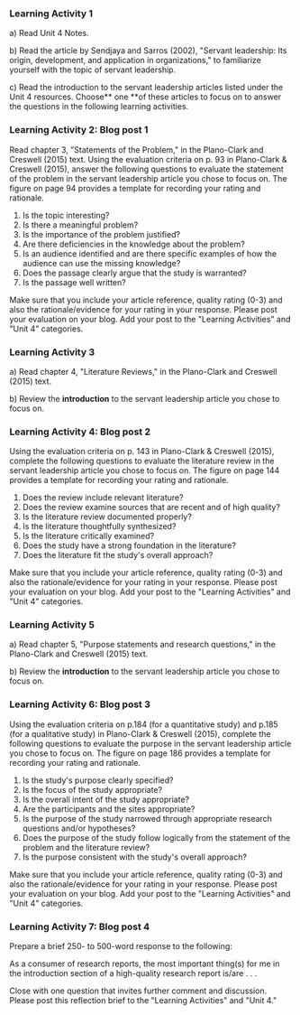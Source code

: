 ### Learning Activity 1

a\) Read Unit 4 Notes.

b\) Read the article by Sendjaya and Sarros \(2002\), "Servant leadership: Its origin, development, and application in organizations," to familiarize yourself with the topic of servant leadership.

c\) Read the introduction to the servant leadership articles listed under the Unit 4 resources. Choose** one **of these articles to focus on to answer the questions in the following learning activities.

### Learning Activity 2: Blog post 1

Read chapter 3, "Statements of the Problem," in the Plano-Clark and Creswell \(2015\) text. Using the evaluation criteria on p. 93 in Plano-Clark & Creswell \(2015\), answer the following questions to evaluate the statement of the problem in the servant leadership article you chose to focus on. The figure on page 94 provides a template for recording your rating and rationale.

1. Is the topic interesting?
2. Is there a meaningful problem?
3. Is the importance of the problem justified?
4. Are there deficiencies in the knowledge about the problem?
5. Is an audience identified and are there specific examples of how the audience can use the missing knowledge?
6. Does the passage clearly argue that the study is warranted?
7. Is the passage well written?

Make sure that you include your article reference, quality rating \(0-3\) and also the rationale/evidence for your rating in your response.  Please post your evaluation on your blog.  Add your post to the "Learning Activities" and "Unit 4" categories.

### Learning Activity 3

a\) Read chapter 4, "Literature Reviews," in the Plano-Clark and Creswell \(2015\) text.

b\) Review the **introduction** to the servant leadership article you chose to focus on.

### Learning Activity 4: Blog post 2

Using the evaluation criteria on p. 143 in Plano-Clark & Creswell \(2015\), complete the following questions to evaluate the literature review in the servant leadership article you chose to focus on. The figure on page 144 provides a template for recording your rating and rationale.

1. Does the review include relevant literature?
2. Does the review examine sources that are recent and of high quality?
3. Is the literature review documented properly?
4. Is the literature thoughtfully synthesized?
5. Is the literature critically examined?
6. Does the study have a strong foundation in the literature?
7. Does the literature fit the study's overall approach?

Make sure that you include your article reference, quality rating \(0-3\) and also the rationale/evidence for your rating in your response.  Please post your evaluation on your blog. Add your post to the "Learning Activities" and "Unit 4" categories.

### Learning Activity 5

a\) Read chapter 5, "Purpose statements and research questions," in the Plano-Clark and Creswell \(2015\) text.

b\) Review the **introduction** to the servant leadership article you chose to focus on.

### Learning Activity 6: Blog post 3

Using the evaluation criteria on p.184 \(for a quantitative study\) and p.185 \(for a qualitative study\) in Plano-Clark & Creswell \(2015\), complete the following questions to evaluate the purpose in the servant leadership article you chose to focus on. The figure on page 186 provides a template for recording your rating and rationale.

1. Is the study's purpose clearly specified?
2. Is the focus of the study appropriate?
3. Is the overall intent of the study appropriate?
4. Are the participants and the sites appropriate?
5. Is the purpose of the study narrowed through appropriate research questions and/or hypotheses?
6. Does the purpose of the study follow logically from the statement of the problem and the literature review?
7. Is the purpose consistent with the study's overall approach?

Make sure that you include your article reference, quality rating \(0-3\) and also the rationale/evidence for your rating in your response.  Please post your evaluation on your blog. Add your post to the "Learning Activities" and "Unit 4" categories.

### Learning Activity 7: Blog post 4

Prepare a brief 250- to 500-word response to the following:

As a consumer of research reports, the most important thing\(s\) for me in the introduction section of a high-quality research report is/are . . .

Close with one question that invites further comment and discussion. Please post this reflection brief to the "Learning Activities" and "Unit 4."

